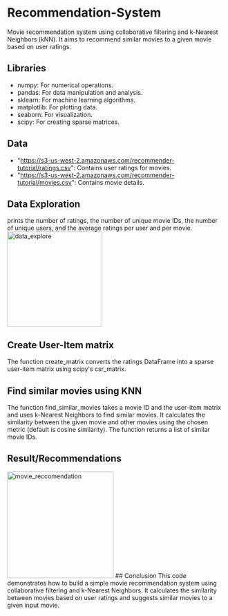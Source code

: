 # Recommendation-System
Movie recommendation system using collaborative filtering and k-Nearest Neighbors (kNN). It aims to recommend similar movies to a given movie based on user ratings.
## Libraries 
* numpy: For numerical operations.
* pandas: For data manipulation and analysis.
* sklearn: For machine learning algorithms.
* matplotlib: For plotting data.
* seaborn: For visualization.
* scipy: For creating sparse matrices.
## Data 
* "https://s3-us-west-2.amazonaws.com/recommender-tutorial/ratings.csv": Contains user ratings for movies.
* "https://s3-us-west-2.amazonaws.com/recommender-tutorial/movies.csv": Contains movie details.
## Data Exploration
prints the number of ratings, the number of unique movie IDs, the number of unique users, and the average ratings per user and per movie.
<img width="220" alt="data_explore" src="https://github.com/laasyane11ore/Recommendation-System/assets/138700086/f34dbc4a-e82e-4bea-b8bd-b760a59468fb">
## Create User-Item matrix
The function create_matrix converts the ratings DataFrame into a sparse user-item matrix using scipy's csr_matrix.
## Find similar movies using KNN
The function find_similar_movies takes a movie ID and the user-item matrix and uses k-Nearest Neighbors to find similar movies.
It calculates the similarity between the given movie and other movies using the chosen metric (default is cosine similarity).
The function returns a list of similar movie IDs.
## Result/Recommendations
<img width="246" alt="movie_reccomendation" src="https://github.com/laasyane11ore/Recommendation-System/assets/138700086/f229fbfe-ab03-4e6c-8fdd-d059760f279f">
## Conclusion
This code demonstrates how to build a simple movie recommendation system using collaborative filtering and k-Nearest Neighbors. It calculates the similarity between movies based on user ratings and suggests similar movies to a given input movie.
